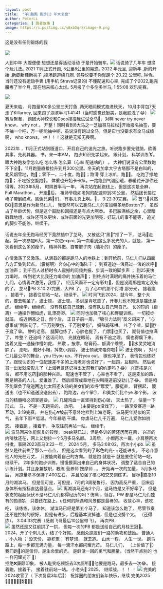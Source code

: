 ```yaml
---
layout: post
title:  "⽺🐑跑跑 跑步🏃3 年⼤复盘"
author: PeterLi
categories: [ 跑者故事 ]
image: https://i.postimg.cc/vBxbDqrS/image-9.png
---
```


这是没有任何锻炼的我<br/><br/>
![](https://i.postimg.cc/bNtD4g4g/peter-Image1.png)

⼈到中年 ⼤腹便便 想想还是得活动活动 于是开始骑⻋｡
![](../assets/images/posts/peter/image.png)
话说骑了⼏年⻋ 想换个玩⼉法｡
2021 11⽉正式开跑,  5公⾥8公⾥的晃悠｡ 2022 年元旦, 迎新年 ,新的开始 ,新脚新鞋新袜⼦  ,操场跑道绕⼏圈. 领导说要不你就跑个 20.22 公⾥吧, 得令｡ 当时还没有运动⼿表 (⽤⼿机 Strava记录的) 不懂配速和⼼率, 完成了个2022,跑完腰疼了半个⽉, 现在想来核⼼太烂｡ 5⽉报了个多伦多半⻢, 1:55:08 欢乐完赛｡

![](../assets/images/posts/peter/image-1.png)



夏天来临， 月跑量100多公里三天打鱼 ,两天晒网模式跑进秋天， 10月中背包7天走了Killarney, 回来跑了湖滨半马1:41:41（当时感觉还挺美，是我肤浅了😂）
![](../assets/images/posts/peter/image-2.png)
赛后聚餐， 跑团大神校长和Coco撺掇我试试全马🐎，对啊 never try never know， why not  。 开整！同时看到6大马之一芝加哥马拉松🏃开始报名抽签，要不抽一个吧，万一呢能抽中呢，虽说没有跑过全马，但是它也没要求有全马成绩啊， who knows， 抽！！！这就是无知无畏啊。<br/><br/>
2022年 ，11月正式站到隧道口，开启自己的追光之旅。听说跑步要先健脑，欲善其事，先利其器。 书，来一本AM， 跑步知识先学起来。 跟计划， 科学训练🏋️。 跟大神跑友学怎么吃 怎么练 怎么算（心率 配速啥的） 。  大神们说没有公里数跑不下全🐎，11月跑量直接拉升到月300公里。冬天的加拿大宁古塔那不是白叫的， 北风烟雪地，跑🏃；零下一，二十度，跑🏃‍♀️；路滑 穿上冰爪，跑🏃‍♀️。 吃饱了撑地跑🏃； 不吃饭空腹跑🏃。 体重也开始卡卡掉。一路跑到气温回暖，春暖花开那你还得等。2023年5月， 时隔首半马一年， 再次站在起跑线上，但是这次是全麻，Full Marathon 。 开跑🏃后， 祖师爷稳如老狗的配速带到30公里， 然后团长接过棒子带到终点。感谢兄弟👬们， 有事儿真上啊。🫶， 3:22:30完赛。
![](../assets/images/posts/peter/image-3.png)
 首马🐎竟然BQ🤩意思是作为新马仁儿， 我竟然可以去跑马仁儿的麦加朝圣地Boston了， 虽然占了年龄优势，但是这个鼓励和回报还是有点大啊😍。 多巴胺满格之余，心里暗戳戳地想，或许还可以更快，或许前面的光更加明亮，好玩儿的事不能等， 追光的脚步不能停，继续干。<br/><br/>
话说去年全无跑马经厉下竟然抽中了芝马， 又被这只“黑👋”推了一下， 芝马🐎走起。第一次参加6大，第一次进expro, 第一次看到这么多发光的人，就是， 第一次看到这么多的瘦子， 精神抖擞、自带腱子肉（脑补的）的瘦子。 <br/><br/>
心情激荡了又激荡。 从满载的都是跑马人的地铁上；到开枪前，马仁儿们从四面八方汇集到起点，（震撼啊）奔向心中的海陆丰 ； 到赛道边一浪高过一浪的欢呼🎉加油声； 到千百人过桥时令人震撼的同频共振、步调一致的脚步声 ； 到25麦快力竭时， 听到老大比我还力竭😛的 加油声👏； 到终点时满眼的痛并快乐着的马仁儿们，心情再次激荡，我悟了， 经历风雨不一定有彩虹🌈，但是没雨那是肯定没有的了。 芝马🐎PB 3:10:27完赛，大PB 了。 为了心中的那个灯塔 那分光， 接着跑 ， 接着干， 接着往前站一站， 继续干。 
![](../assets/images/posts/peter/image-4.png)
时间飞到2024，就今年，整个大的，要去朝圣了，波士顿， 波士顿。 冬训是肯吃苦了，开春儿也不知道是猫还是虎。 继续学，继续练。 没有教练自己琢磨，没有队友自己带自己。 长的短的（距离）一通操作懵如虎，乱漂亮😻。 
![](../assets/images/posts/peter/image-5.png)
同时也加强了核心和臀腿训练。 一切按步就班。 临近朝圣之日，然个后， 正日子前一周， “吸引力法则”反义词来了，“心想事成”倒装句了。“千万别受伤，千万别受伤”， 妈咪妈咪哄。 咔了个喳，脚🦶脖子崴了😩。 肿的老高。 腿脚也练了，心肺也提了， 门票🎫也买了， 期待值也拉满了， 咋整？ 还追吗？这话问的， 光就在眼前， 焉有不追之理。 瘸也得瘸下来。接着又是一通操作懵如虎， 热敷 ，按摩，帖膏药… 额滴个乖乖， 🦶🦶水灵灵地消肿了。 走吧， 戴好小帽，抖擞小肩膀， 波士顿我来嗑你啦🫵
![](../assets/images/posts/peter/image-6.png)
波士顿啊 ， 对马仁儿最公平的舞台，you 行you up，不行you out。 碳也冲足了， 表情包也练好了。跟现认识的一位配速差不多的上海老哥也说好了，一起跑，互相带。 然后老哥一出发就没影儿了（上海老哥还记得出发前我们的约定吗？😂）     兴奋揍是兴奋， 都不用吃药💊的那种兴奋。 配速也不管了 ，心率也不看了， 这是麦加的路， 我是朝圣的人儿，爱谁谁了。 然后顺理成章地在尖叫隧道前没劲儿了😂。 但是咱不能辜负了隧道两边比太阳还火热的美女们的欢呼“厚爱”。腰挺直， 臂摆起， 髋送出（也不知道送没送出去）， 跑路边，击个掌✋， 和美女们比个ye 和个影， 波马的精髓咱必须掌握😅。 
![](../assets/images/posts/peter/image-7.png)
几罐鸡血一直坚持到伤心破， 天太热了， 估量一下形式， 马， 不是一天跑完的， 放吧。 （主要是pb没戏了）， 一路享受赛道一路互动，3:19完赛。 并在伤心💔坡前不意外地捡到上海老哥。 波马更年期似的天气， 去年下雨☔️低温。今年暴晒 干燥。  你虐马仁儿千万遍， 马仁儿爱你如初恋。 接着跑  ，接着干， 争取往前再站一站。 继续干。  
![](../assets/images/posts/peter/image-8.png)
波马回来体能恢复的较慢， peak期已过，但是冬训的苦还历历在目， 兴奋的内啡肽还在，网上又划拉一个5月多马名额。 3周后， 小帽再次一戴，小肩膀再次抖擞。事隔2023首马3:22一年， 2024 5月， 多马3:08:02，再次小小pb. 
![](../assets/images/posts/peter/image-9.png)
虽然又是往前拱了那么一点点， 但是这次看到的了彩色的光- =还能进步。 不必介意他人的光芒万丈， 只要能向着自己的方向。 就是跑  就是干  就是要往前站一站， 继续干。 
2年多的跑步训练，慢慢摸索出来自己的身体状况， 调整了适合自己的训练计划。并且身兼数职，教练 营养师 按摩师…。 开始再一次的加量， 5月多马后， 月跑量基本保持了400左右。 并且加强了核心和交叉训练🏋️。 目标🎯直指10月的湖滨马。 但是但可是，可但是，7月的3周秘鲁行， 因为高反严重， 回来后身体所有指标直达最低点。 
![](../assets/images/posts/peter/image-10.png)
离湖滨马还有2个月，这马怕是又不好牵了。 但是状态的起起伏伏不是马仁儿们都得经历的吗？伤痛 ，低谷，PW 都是马仁儿们独有的勋章🎖️。  只要还在路上，u任何的际遇和风景都是最棒的。 收敛心神，该吃吃， 该练练，该休休。 湖滨马已经是第五个马了， 知道该怎么跑了， 尽管节奏还不是控制的很好， 但是有进步，后程基本没掉速，但是也没劈个叉。 （还得练）。  3:04:33完赛（感谢飞哥最后10公里带飞）。 再次PB .     
![](../assets/images/posts/peter/image-11.png)
虽然还是又往前拱了一拱， 但每一次的PB 都是送给自己的月桂王冠👑。2024，开了个刺儿头，结了个好尾， 感谢众跑友们一路的助攻和鼓励。 
普通人 ，小人物 ； 没天份， 靠积累； 有梦想， 就去追。 山水一程， 人生一世。 跑马路上，每一步都充满力量， 每一滴汗水都闪耀光芒。 
马仁儿们， （上价值了🤣）我们跑🏃的是信仰，是生命里的光。 是鲜活一回的勇气和胆量。（当然干点别的 也一样闪耀光芒  🤗）  
拒绝❌廉颇印象， 被人耻笑吃顿饭去3次厕所🚽😎他要是跑马，最多去一次😂。 
接着跑，接着干， 接着往前站一站。  小老头👴 2025。 继续战。！ ！ ！
![](../assets/images/posts/peter/image-12.png)
完美的2024收官了（ 下次复盘3年后🤪）
祝胖圈的朋友们新年快乐，继续 完美2025 🏃🏽‍♂️‍➡️🏋️‍♀️🎖️🚴‍♂️🍺
